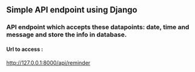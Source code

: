 ## Simple API endpoint using Django
### API endpoint which accepts these datapoints: date, time and message and store the info in database.
#### Url to access :
http://127.0.0.1:8000/api/reminder
